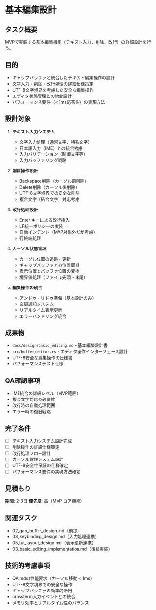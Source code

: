# 基本編集設計

## タスク概要
MVPで実装する基本編集機能（テキスト入力、削除、改行）の詳細設計を行う。

## 目的
- ギャップバッファと統合したテキスト編集操作の設計
- 文字入力・削除・改行処理の詳細仕様策定
- UTF-8文字境界を考慮した安全な編集操作
- エディタ状態管理との統合設計
- パフォーマンス要件（< 1ms応答性）の実現方法

## 設計対象
1. **テキスト入力システム**
   - 文字入力処理（通常文字、特殊文字）
   - 日本語入力（IME）との統合考慮
   - 入力バリデーション（制御文字等）
   - 入力バッファリング戦略

2. **削除操作設計**
   - Backspace削除（カーソル前削除）
   - Delete削除（カーソル後削除）
   - UTF-8文字境界での安全な削除
   - 複合文字（結合文字）対応考慮

3. **改行処理設計**
   - Enter キーによる改行挿入
   - LF統一ポリシーの実装
   - 自動インデント（MVP対象外だが考慮）
   - 行終端処理

4. **カーソル状態管理**
   - カーソル位置の追跡・更新
   - ギャップバッファとの位置同期
   - 表示位置とバッファ位置の変換
   - 境界値処理（ファイル先頭・末尾）

5. **編集操作の統合**
   - アンドゥ・リドゥ準備（基本設計のみ）
   - 変更通知システム
   - リアルタイム表示更新
   - エラーハンドリング統合

## 成果物
- `docs/design/basic_editing.md` - 基本編集設計書
- `src/buffer/editor.rs` - エディタ操作インターフェース設計
- UTF-8安全な編集操作の仕様書
- パフォーマンステスト仕様

## QA確認事項
- IME統合の詳細レベル（MVP範囲）
- 複合文字対応の必要性
- 改行時の自動処理範囲
- エラー時の復旧戦略

## 完了条件
- [ ] テキスト入力システム設計完成
- [ ] 削除操作の詳細仕様策定
- [ ] 改行処理フロー設計
- [ ] カーソル管理システム設計
- [ ] UTF-8安全性保証の仕様確定
- [ ] パフォーマンス要件の実現方法確定

## 見積もり
**期間**: 2-3日
**優先度**: 高（MVP コア機能）

## 関連タスク
- 02_gap_buffer_design.md（前提）
- 03_keybinding_design.md（入力処理連携）
- 05_tui_layout_design.md（表示更新連携）
- 03_basic_editing_implementation.md（後続実装）

## 技術的考慮事項
- QA.mdの性能要求（カーソル移動 < 1ms）
- UTF-8文字境界での安全な操作
- ギャップバッファの効率的活用
- crossterm入力イベントとの統合
- メモリ効率とリアルタイム性のバランス